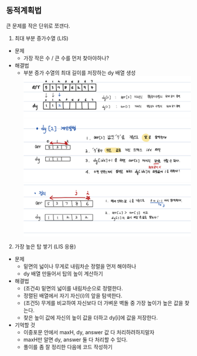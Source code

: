 ## 동적계획법 
큰 문제를 작은 단위로 쪼갠다.

1. 최대 부분 증가수열 (LIS)
- 문제
  - 가장 작은 수 / 큰 수를 먼저 찾아야하나?
- 해결법
  - 부분 증가 수열의 최대 길이를 저장하는 dy 배열 생성 
    ![img.png](최대부분증가수열/dy배열.png)
  ![img.png](최대부분증가수열/dy[2]계산방법.png)
  ![img_1.png](최대부분증가수열/풀이법.png)

2. 가장 높은 탑 쌓기 (LIS 응용)
- 문제
  - 밑면의 넓이나 무게로 내림차순 정렬을 먼저 해야하나
  - dy 배열 만들어서 탑의 높이 계산하기
- 해결법
  - (조건4) 밑면의 넓이를 내림차순으로 정렬한다.
  - 정렬된 배열에서 자기 자신(i)의 앞을 탐색한다.
  - (조건5) 무게를 비교하여 자신보다 더 가벼운 벽돌 중 가장 높이가 높은 값을 찾는다.
  - 찾은 높이 값에 자신의 높이 값을 더하고 dy[i]에 값을 저장한다.
- 기억할 것
  - 이중포문 안에서 maxH, dy, answer 값 다 처리하려하지말자
  - maxH만 알면 dy, answer 둘 다 처리할 수 있다.
  - 풀이를 좀 잘 정리한 다음에 코드 작성하기